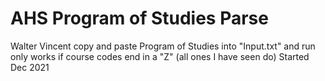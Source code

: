 # AHS Program of Studies Parse
Walter Vincent
copy and paste Program of Studies into "Input.txt" and run
only works if course codes end in a "Z" (all ones I have seen do)
Started Dec 2021
